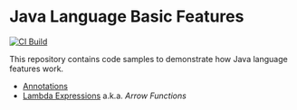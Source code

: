 # Java Language Basic Features

[![CI Build](https://github.com/ueberfuhr-tutorials/java-basics/actions/workflows/ci.yml/badge.svg)](https://github.com/ueberfuhr-tutorials/java-basics/actions/workflows/ci.yml)

This repository contains code samples to demonstrate how Java language features work.

- [Annotations](./docs/annotations.md)
- [Lambda Expressions](./docs/lambda.md) a.k.a. _Arrow Functions_
